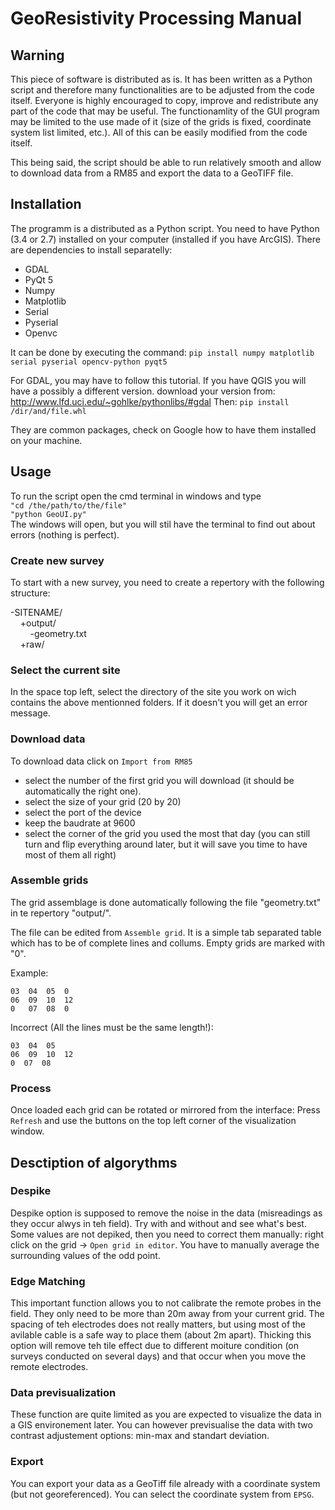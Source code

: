 # GeoResistivity Processing Manual

## Warning
This piece of software is distributed as is. It has been written as a Python script and therefore many functionalities are to be adjusted from the code itself. Everyone is highly encouraged to copy, improve and redistribute any part of the code that may be useful. 
The functionamlity of the GUI program may be limited to the use made of it (size of the grids is fixed, coordinate system list limited, etc.). All of this can be easily modified from the code itself.

This being said, the script should be able to run relatively smooth and allow to download data from a RM85 and export the data to a GeoTIFF file.

## Installation

The programm is a distributed as a Python script. You need to have Python (3.4 or 2.7) installed on your computer (installed if you have ArcGIS).
There are dependencies to install separatelly:
- GDAL
- PyQt 5
- Numpy
- Matplotlib
- Serial
- Pyserial
- Openvc

It can be done by executing the command:
`pip install numpy matplotlib serial pyserial opencv-python pyqt5`

For GDAL, you may have to follow this tutorial. If you have QGIS you will have a possibly a different version.
download your version from:
http://www.lfd.uci.edu/~gohlke/pythonlibs/#gdal
Then:
`pip install /dir/and/file.whl`

They are common packages, check on Google how to have them installed on your machine.

## Usage
To run the script open the cmd terminal in windows and type <br/>
`"cd /the/path/to/the/file"`<br/>
`"python GeoUI.py"`<br/>
The windows will open, but you will stil have the terminal to find out about errors (nothing is perfect).


### Create new survey
To start with a new survey, you need to create a repertory with the following structure:

-SITENAME/ <br/>
&nbsp;&nbsp;&nbsp;&nbsp;+output/<br/>
&nbsp;&nbsp;&nbsp;&nbsp;&nbsp;&nbsp;&nbsp;&nbsp;-geometry.txt<br/>
&nbsp;&nbsp;&nbsp;&nbsp;+raw/<br/>

### Select the current site
In the space top left, select the directory of the site you work on wich contains the above mentionned folders. If it doesn't you will get an error message.

### Download data
To download data click on `Import from RM85`
  - select the number of the first grid you will download (it should be automatically the right one).
  - select the size of your grid (20 by 20)
  - select the port of the device
  - keep the baudrate at 9600
  - select the corner of the grid you used the most that day (you can still turn and flip everything around later, but it will save you time to have most of them all right)
  
###  Assemble grids

The grid assemblage is done automatically following the file "geometry.txt" in te repertory "output/".

The file can be edited from `Assemble grid`. It is a simple tab separated table which has to be of complete lines and collums. 
Empty grids are marked with "0".

Example:

```0   01  02  0
03  04  05  0
06  09  10  12
0   07  08  0
```


Incorrect (All the lines must be the same length!):

```0   01  02 
03  04  05  
06  09  10  12
0  07  08  
```

###  Process

Once loaded each grid can be rotated or mirrored from the interface: Press `Refresh` and use the buttons on the top left corner of the visualization window.


## Desctiption of algorythms

### Despike
Despike option is supposed to remove the noise in the data (misreadings as they occur alwys in teh field). Try with and without and see what's best. Some values are not depiked, then you need to correct them manually: right click on the grid -> `Open grid in editor`.
You have to manually average the surrounding values of the odd point.

### Edge Matching
This important function allows you to not calibrate the remote probes in the field. They only need to be more than 20m away from your current grid. The spacing of teh electrodes does not really matters, but using most of the avilable cable is a safe way to place them (about 2m apart).
Thicking this option will remove teh tile effect due to different moiture condition (on surveys conducted on several days) and that occur when you move the remote electrodes.

### Data previsualization
These function are quite limited as you are expected to visualize the data in a GIS environement later. You can however previsualise the data with two contrast adjustement options: min-max and standart deviation.

### Export
You can export your data as a GeoTiff file already with a coordinate system (but not georeferenced). You can select the coordinate system from `EPSG`.


